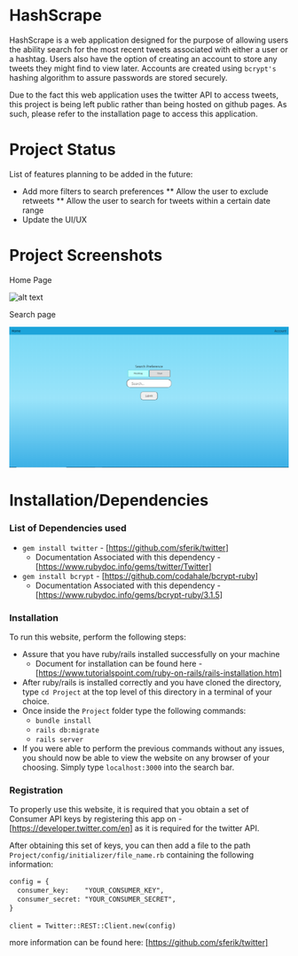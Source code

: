 # HashScrape

HashScrape is a web application designed for the purpose of allowing users the ability search for the most recent tweets associated with either a user or a hashtag. Users also have the option of creating an account to store any tweets they might find to view later. Accounts are created using ``bcrypt's`` hashing algorithm to assure passwords are stored securely.

Due to the fact this web application uses the twitter API to access tweets, this project is being left public rather than being hosted on github pages. As such, please refer to the installation page to access this application.

# Project Status

List of features planning to be added in the future:<br>
* Add more filters to search preferences
   ** Allow the user to exclude retweets
   ** Allow the user to search for tweets within a certain date range
* Update the UI/UX

# Project Screenshots

Home Page

![alt text](/Project/app/assets/images/home.gif)

Search page

![alt text](/Project/app/assets/images/Search_Page.PNG)

# Installation/Dependencies

### <b>List of Dependencies used</b>

* ``gem install twitter`` - [https://github.com/sferik/twitter]
    * Documentation Associated with this dependency - [https://www.rubydoc.info/gems/twitter/Twitter]
* ``gem install bcrypt`` - [https://github.com/codahale/bcrypt-ruby]
    * Documentation Associated with this dependency - [https://www.rubydoc.info/gems/bcrypt-ruby/3.1.5]

### <b>Installation</b>

To run this website, perform the following steps:
* Assure that you have ruby/rails installed successfully on your machine
    * Document for installation can be found here - [https://www.tutorialspoint.com/ruby-on-rails/rails-installation.htm]
* After ruby/rails is installed correctly and you have cloned the directory, type ``cd Project`` at the top level of this directory in a terminal of your choice.
* Once inside the ``Project`` folder type the following commands:
    * ``bundle install``
    * ``rails db:migrate``
    * ``rails server``
* If you were able to perform the previous commands without any issues, you should now be able to view the website on any browser of your choosing. Simply type ``localhost:3000`` into the search bar.

### <b>Registration</b>

To properly use this website, it is required that you obtain a set of Consumer API keys by registering this app on -[https://developer.twitter.com/en] as it is required for the twitter API.

After obtaining this set of keys, you can then add a file to the path ``Project/config/initializer/file_name.rb`` containing the following information: 

```
config = {
  consumer_key:    "YOUR_CONSUMER_KEY",
  consumer_secret: "YOUR_CONSUMER_SECRET",
}

client = Twitter::REST::Client.new(config)
```

more information can be found here: [https://github.com/sferik/twitter]
<br>

